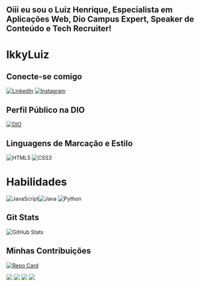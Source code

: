 ## Oiii eu sou o Luiz Henrique, Especialista em Aplicações Web, Dio Campus Expert, Speaker de Conteúdo e Tech Recruiter!
# IkkyLuiz

## Conecte-se comigo
[![LinkedIn](https://img.shields.io/badge/LinkedIn-000?style=for-the-badge&logo=linkedin&logoColor=0E76A8)](https://www.linkedin.com/in/adm-luiz-henrique-fc/)
[![Instagram](https://img.shields.io/badge/Instagram-000?style=for-the-badge&logo=instagram)](https://www.instagram.com/codingikky/)
## Perfil Público na DIO
[![DIO](https://encrypted-tbn0.gstatic.com/images?q=tbn:ANd9GcQ9_Wer6hxqk_oqXaGCVPR4v6wjyDh2L2vPqQ&s)](https://www.dio.me/users/admluizhenrique1500)
## Linguagens de Marcação e Estilo
![HTML5](https://img.shields.io/badge/HTML5-000?style=for-the-badge&logo=html5)
![CSS3](https://img.shields.io/badge/CSS3-000?style=for-the-badge&logo=css3&logoColor=264CE4)

# Habilidades
![JavaScript](https://img.shields.io/badge/JavaScript-000?style=for-the-badge&logo=javascript)![Java](https://img.shields.io/badge/Java-000?style=for-the-badge&logo=java)
![Python](https://img.shields.io/badge/Python-000?style=for-the-badge&logo=python)
## Git Stats
![GitHub Stats](https://github-readme-stats.vercel.app/api?username=IkkyLuiz&theme=transparent&bg_color=000&border_color=30A3DC&show_icons=true&icon_color=30A3DC&title_color=E94D5F&text_color=FFF)


## Minhas Contribuições  

[![Repo Card](https://github-readme-stats.vercel.app/api/pin/?username=IkkyLuiz&repo=academia-digital&bg_color=000&border_color=30A3DC&show_icons=true&icon_color=30A3DC&title_color=E94D5F&text_color=FFF)](https://github.com//IkkyLuiz/academia-digital)
  



 
<div> 
  <a href="https://www.youtube.com/watch?v=8SlN8z-e7Lg" target="_blank"><img src="https://img.shields.io/badge/YouTube-FF0000?style=for-the-badge&logo=youtube&logoColor=white" target="_blank"></a>
  <a href="https://www.instagram.com/codingikky/" target="_blank"><img src="https://img.shields.io/badge/-Instagram-%23E4405F?style=for-the-badge&logo=instagram&logoColor=white" target="_blank"></a> 
  <a href = "mailto:admluizhenrique15@gmail.com"><img src="https://img.shields.io/badge/-Gmail-%23333?style=for-the-badge&logo=gmail&logoColor=white" target="_blank"></a>
  <a href="https://www.linkedin.com/in/adm-luiz-henrique-fc/" target="_blank"><img src="https://img.shields.io/badge/-LinkedIn-%230077B5?style=for-the-badge&logo=linkedin&logoColor=white" target="_blank"></a> 
  
</div>
